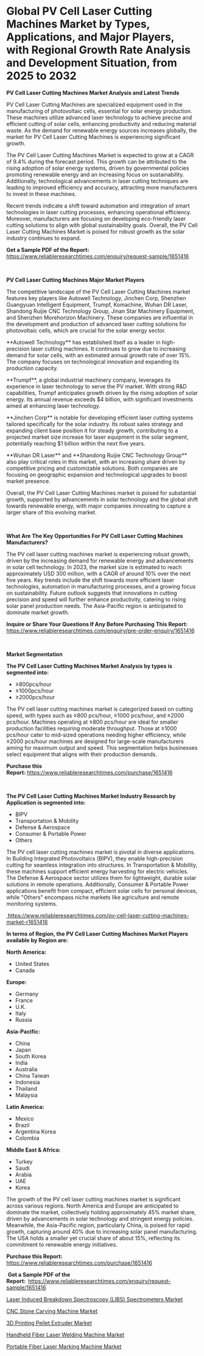 <p><h1>Global PV Cell Laser Cutting Machines Market by Types, Applications, and Major Players, with Regional Growth Rate Analysis and Development Situation, from 2025 to 2032</h1></p><p><strong>PV Cell Laser Cutting Machines Market Analysis and Latest Trends</strong></p>
<p><p>PV Cell Laser Cutting Machines are specialized equipment used in the manufacturing of photovoltaic cells, essential for solar energy production. These machines utilize advanced laser technology to achieve precise and efficient cutting of solar cells, enhancing productivity and reducing material waste. As the demand for renewable energy sources increases globally, the market for PV Cell Laser Cutting Machines is experiencing significant growth.</p><p>The PV Cell Laser Cutting Machines Market is expected to grow at a CAGR of 9.4% during the forecast period. This growth can be attributed to the rising adoption of solar energy systems, driven by governmental policies promoting renewable energy and an increasing focus on sustainability. Additionally, technological advancements in laser cutting techniques are leading to improved efficiency and accuracy, attracting more manufacturers to invest in these machines.</p><p>Recent trends indicate a shift toward automation and integration of smart technologies in laser cutting processes, enhancing operational efficiency. Moreover, manufacturers are focusing on developing eco-friendly laser cutting solutions to align with global sustainability goals. Overall, the PV Cell Laser Cutting Machines Market is poised for robust growth as the solar industry continues to expand.</p></p>
<p><strong>Get a Sample PDF of the Report:&nbsp;</strong> <a href="https://www.reliableresearchtimes.com/enquiry/request-sample/1651416?utm_campaign=3047&utm_medium=2&utm_source=Github&utm_content=ia&utm_term=23032025&utm_id=pv-cell-laser-cutting-machines">https://www.reliableresearchtimes.com/enquiry/request-sample/1651416</a></p>
<p>&nbsp;</p>
<p><strong>PV Cell Laser Cutting Machines Major Market Players</strong></p>
<p><p>The competitive landscape of the PV Cell Laser Cutting Machines market features key players like Autowell Technology, Jinchen Corp, Shenzhen Guangyuan Intelligent Equipment, Trumpf, Komachine, Wuhan DR Laser, Shandong Ruijie CNC Technology Group, Jinan Star Machinery Equipment, and Shenzhen Morehorizon Machinery. These companies are influential in the development and production of advanced laser cutting solutions for photovoltaic cells, which are crucial for the solar energy sector.</p><p>**Autowell Technology** has established itself as a leader in high-precision laser cutting machines. It continues to grow due to increasing demand for solar cells, with an estimated annual growth rate of over 15%. The company focuses on technological innovation and expanding its production capacity.</p><p>**Trumpf**, a global industrial machinery company, leverages its experience in laser technology to serve the PV market. With strong R&D capabilities, Trumpf anticipates growth driven by the rising adoption of solar energy. Its annual revenue exceeds $4 billion, with significant investments aimed at enhancing laser technology.</p><p>**Jinchen Corp** is notable for developing efficient laser cutting systems tailored specifically for the solar industry. Its robust sales strategy and expanding client base position it for steady growth, contributing to a projected market size increase for laser equipment in the solar segment, potentially reaching $1 billion within the next five years.</p><p>**Wuhan DR Laser** and **Shandong Ruijie CNC Technology Group** also play critical roles in this market, with an increasing share driven by competitive pricing and customizable solutions. Both companies are focusing on geographic expansion and technological upgrades to boost market presence.</p><p>Overall, the PV Cell Laser Cutting Machines market is poised for substantial growth, supported by advancements in solar technology and the global shift towards renewable energy, with major companies innovating to capture a larger share of this evolving market.</p></p>
<p>&nbsp;</p>
<p><strong>What Are The Key Opportunities For PV Cell Laser Cutting Machines Manufacturers?</strong></p>
<p><p>The PV cell laser cutting machines market is experiencing robust growth, driven by the increasing demand for renewable energy and advancements in solar cell technology. In 2023, the market size is estimated to reach approximately USD 300 million, with a CAGR of around 10% over the next five years. Key trends include the shift towards more efficient laser technologies, automation in manufacturing processes, and a growing focus on sustainability. Future outlook suggests that innovations in cutting precision and speed will further enhance productivity, catering to rising solar panel production needs. The Asia-Pacific region is anticipated to dominate market growth.</p></p>
<p><strong>Inquire or Share Your Questions If Any Before Purchasing This Report:</strong> <a href="https://www.reliableresearchtimes.com/enquiry/pre-order-enquiry/1651416?utm_campaign=3047&utm_medium=2&utm_source=Github&utm_content=ia&utm_term=23032025&utm_id=pv-cell-laser-cutting-machines">https://www.reliableresearchtimes.com/enquiry/pre-order-enquiry/1651416</a></p>
<p>&nbsp;</p>
<p><strong>Market Segmentation</strong></p>
<p><strong>The PV Cell Laser Cutting Machines Market Analysis by types is segmented into:</strong></p>
<p><ul><li>≥800pcs/hour</li><li>≥1000pcs/hour</li><li>≥2000pcs/hour</li></ul></p>
<p><p>The PV cell laser cutting machines market is categorized based on cutting speed, with types such as ≥800 pcs/hour, ≥1000 pcs/hour, and ≥2000 pcs/hour. Machines operating at ≥800 pcs/hour are ideal for smaller production facilities requiring moderate throughput. Those at ≥1000 pcs/hour cater to mid-sized operations needing higher efficiency, while ≥2000 pcs/hour machines are designed for large-scale manufacturers aiming for maximum output and speed. This segmentation helps businesses select equipment that aligns with their production demands.</p></p>
<p><strong>Purchase this Report:&nbsp;</strong><a href="https://www.reliableresearchtimes.com/purchase/1651416?utm_campaign=3047&utm_medium=2&utm_source=Github&utm_content=ia&utm_term=23032025&utm_id=pv-cell-laser-cutting-machines">https://www.reliableresearchtimes.com/purchase/1651416</a></p>
<p>&nbsp;</p>
<p><strong>The PV Cell Laser Cutting Machines Market Industry Research by Application is segmented into:</strong></p>
<p><ul><li>BIPV</li><li>Transportation & Mobility</li><li>Defense & Aerospace</li><li>Consumer & Portable Power</li><li>Others</li></ul></p>
<p><p>The PV cell laser cutting machines market is pivotal in diverse applications. In Building Integrated Photovoltaics (BIPV), they enable high-precision cutting for seamless integration into structures. In Transportation & Mobility, these machines support efficient energy harvesting for electric vehicles. The Defense & Aerospace sector utilizes them for lightweight, durable solar solutions in remote operations. Additionally, Consumer & Portable Power applications benefit from compact, efficient solar cells for personal devices, while "Others" encompass niche markets like agriculture and remote monitoring systems.</p></p>
<p><a href="https://www.reliableresearchtimes.com/pv-cell-laser-cutting-machines-market-r1651416?utm_campaign=3047&utm_medium=2&utm_source=Github&utm_content=ia&utm_term=23032025&utm_id=pv-cell-laser-cutting-machines">&nbsp;https://www.reliableresearchtimes.com/pv-cell-laser-cutting-machines-market-r1651416</a></p>
<p><strong>In terms of Region, the PV Cell Laser Cutting Machines Market Players available by Region are:</strong></p>
<p>
    <p> <strong> North America: </strong>
        <ul>
            <li>United States</li>
            <li>Canada</li>
        </ul>
        </p> 
    <p> <strong> Europe: </strong>
        <ul>
            <li>Germany</li>
            <li>France</li>
            <li>U.K.</li>
            <li>Italy</li>
            <li>Russia</li>
        </ul>
        </p> 
    <p> <strong> Asia-Pacific: </strong>
        <ul>
            <li>China</li>
            <li>Japan</li>
            <li>South Korea</li>
            <li>India</li>
            <li>Australia</li>
            <li>China Taiwan</li>
            <li>Indonesia</li>
            <li>Thailand</li>
            <li>Malaysia</li>
        </ul>
        </p> 
    <p> <strong> Latin America: </strong>
        <ul>
            <li>Mexico</li>
            <li>Brazil</li>
            <li>Argentina Korea</li>
            <li>Colombia</li>
        </ul>
        </p> 
    <p> <strong> Middle East & Africa: </strong>
        <ul>
            <li>Turkey</li>
            <li>Saudi</li>
            <li>Arabia</li>
            <li>UAE</li>
            <li>Korea</li>
        </ul>
    </p>
    </p>
<p><p>The growth of the PV cell laser cutting machines market is significant across various regions. North America and Europe are anticipated to dominate the market, collectively holding approximately 45% market share, driven by advancements in solar technology and stringent energy policies. Meanwhile, the Asia-Pacific region, particularly China, is poised for rapid growth, capturing around 40% due to increasing solar panel manufacturing. The USA holds a smaller yet crucial share of about 15%, reflecting its commitment to renewable energy initiatives.</p></p>
<p><strong>Purchase this Report: </strong><a href="https://www.reliableresearchtimes.com/purchase/1651416?utm_campaign=3047&utm_medium=2&utm_source=Github&utm_content=ia&utm_term=23032025&utm_id=pv-cell-laser-cutting-machines">https://www.reliableresearchtimes.com/purchase/1651416</a></p>
<p>&nbsp;<strong>Get a Sample PDF of the Report:&nbsp;&nbsp;</strong><a href="https://www.reliableresearchtimes.com/enquiry/request-sample/1651416?utm_campaign=3047&utm_medium=2&utm_source=Github&utm_content=ia&utm_term=23032025&utm_id=pv-cell-laser-cutting-machines">https://www.reliableresearchtimes.com/enquiry/request-sample/1651416</a></p>
<p><strong></strong></p>
<p><p><a href="https://github.com/ziwersekos/Market-Research-Report-List-1/blob/main/laser-induced-breakdown-spectroscopy-libs-spectrometers-market.md?utm_campaign=3047&utm_medium=2&utm_source=Github&utm_content=ia&utm_term=23032025&utm_id=pv-cell-laser-cutting-machines">Laser Induced Breakdown Spectroscopy (LIBS) Spectrometers Market</a></p><p><a href="https://www.linkedin.com/pulse/cnc-stone-carving-machine-market-innovations-trends-comprehensive-br6jf?utm_campaign=3047&utm_medium=2&utm_source=Github&utm_content=ia&utm_term=23032025&utm_id=pv-cell-laser-cutting-machines">CNC Stone Carving Machine Market</a></p><p><a href="https://www.linkedin.com/pulse/3d-printing-pellet-extruder-market-size-set-grow-rapidly-over-6gmzf?utm_campaign=3047&utm_medium=2&utm_source=Github&utm_content=ia&utm_term=23032025&utm_id=pv-cell-laser-cutting-machines">3D Printing Pellet Extruder Market</a></p><p><a href="https://www.linkedin.com/pulse/handheld-fiber-laser-welding-machine-market-deployment-global-inbgf?utm_campaign=3047&utm_medium=2&utm_source=Github&utm_content=ia&utm_term=23032025&utm_id=pv-cell-laser-cutting-machines">Handheld Fiber Laser Welding Machine Market</a></p><p><a href="https://www.linkedin.com/pulse/portable-fiber-laser-marking-machine-market-insights-industry-cf7of?utm_campaign=3047&utm_medium=2&utm_source=Github&utm_content=ia&utm_term=23032025&utm_id=pv-cell-laser-cutting-machines">Portable Fiber Laser Marking Machine Market</a></p></p>